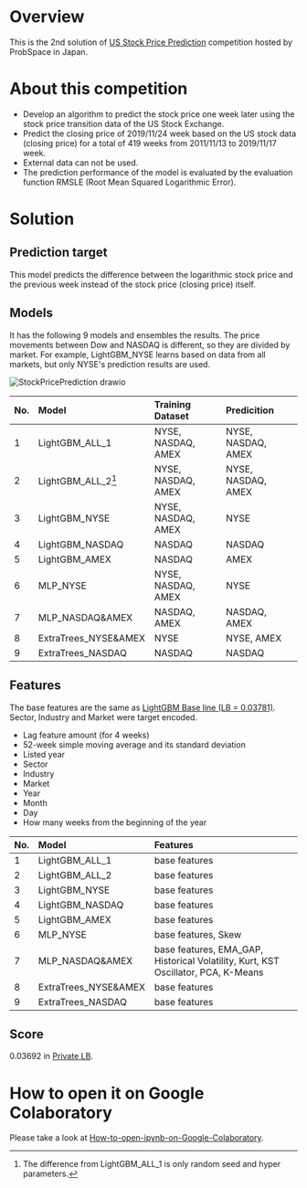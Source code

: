 # Overview
This is the 2nd solution of [US Stock Price Prediction](https://comp.probspace.com/competitions/us_stock_price) competition hosted by ProbSpace in Japan.

# About this competition
* Develop an algorithm to predict the stock price one week later using the stock price transition data of the US Stock Exchange.
* Predict the closing price of 2019/11/24 week based on the US stock data (closing price) for a total of 419 weeks from 2011/11/13 to 2019/11/17 week.
* External data can not be used.
* The prediction performance of the model is evaluated by the evaluation function RMSLE (Root Mean Squared Logarithmic Error).

# Solution
## Prediction target
This model predicts the difference between the logarithmic stock price and the previous week instead of the stock price (closing price) itself.

## Models
It has the following 9 models and ensembles the results. The price movements between Dow and NASDAQ is different, so they are divided by market. For example, LightGBM_NYSE learns based on data from all markets, but only NYSE's prediction results are used.

![StockPricePrediction drawio](https://user-images.githubusercontent.com/40084422/145959316-4240c709-c446-4bbf-af8e-01b1759e09f1.png)

|No.|Model|Training Dataset|Predicition|
|:----|:----|:----|:----|
|1|LightGBM_ALL_1|NYSE, NASDAQ, AMEX|NYSE, NASDAQ, AMEX|
|2|LightGBM_ALL_2[^1]|NYSE, NASDAQ, AMEX|NYSE, NASDAQ, AMEX|
|3|LightGBM_NYSE|NYSE, NASDAQ, AMEX|NYSE|
|4|LightGBM_NASDAQ|NASDAQ|NASDAQ|
|5|LightGBM_AMEX|NASDAQ|AMEX|
|6|MLP_NYSE|NYSE, NASDAQ, AMEX|NYSE|
|7|MLP_NASDAQ&AMEX|NASDAQ, AMEX|NASDAQ, AMEX|
|8|ExtraTrees_NYSE&AMEX|NYSE|NYSE, AMEX|
|9|ExtraTrees_NASDAQ|NASDAQ|NASDAQ|

[^1]: The difference from LightGBM_ALL_1 is only random seed and hyper parameters.

## Features
The base features are the same as [LightGBM Base line (LB = 0.03781)](https://comp.probspace.com/competitions/us_stock_price/discussions/DT-SN-Posta3d47ae1bcea01c64bd5). Sector, Industry and Market were target encoded.

* Lag feature amount (for 4 weeks)
* 52-week simple moving average and its standard deviation
* Listed year
* Sector
* Industry
* Market
* Year
* Month
* Day
* How many weeks from the beginning of the year

|No.|Model|Features|
|:----|:----|:----|
|1|LightGBM_ALL_1|base features|
|2|LightGBM_ALL_2|base features|
|3|LightGBM_NYSE|base features|
|4|LightGBM_NASDAQ|base features|
|5|LightGBM_AMEX|base features|
|6|MLP_NYSE|base features, Skew|
|7|MLP_NASDAQ&AMEX|base features, EMA_GAP, Historical Volatility, Kurt, KST Oscillator, PCA, K-Means|
|8|ExtraTrees_NYSE&AMEX|base features|
|9|ExtraTrees_NASDAQ|base features|

## Score
0.03692 in [Private LB](https://comp.probspace.com/competitions/us_stock_price/ranking).

# How to open it on Google Colaboratory
Please take a look at [How-to-open-ipynb-on-Google-Colaboratory](https://github.com/shoji9x9/How-to-open-ipynb-on-Google-Colaboratory).
